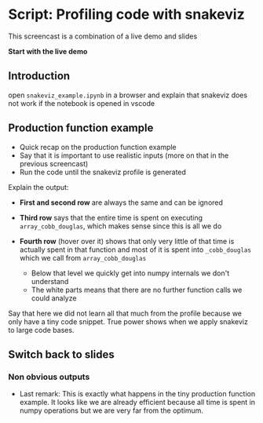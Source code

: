 # Script: Profiling code with snakeviz

This screencast is a combination of a live demo and slides

**Start with the live demo**

## Introduction

open `snakeviz_example.ipynb` in a browser and explain that snakeviz does not work if
the notebook is opened in vscode

## Production function example

- Quick recap on the production function example
- Say that it is important to use realistic inputs (more on that in the previous
  screencast)
- Run the code until the snakeviz profile is generated

Explain the output:

- **First and second row** are always the same and can be ignored

- **Third row** says that the entire time is spent on executing `array_cobb_douglas`,
  which makes sense since this is all we do

- **Fourth row** (hover over it) shows that only very little of that time is actually
  spent in that function and most of it is spent into `_cobb_douglas` which we call from
  `array_cobb_douglas`

  - Below that level we quickly get into numpy internals we don't understand
  - The white parts means that there are no further function calls we could analyze

Say that here we did not learn all that much from the profile because we only have a
tiny code snippet. True power shows when we apply snakeviz to large code bases.

## Switch back to slides

### Non obvious outputs

- Last remark: This is exactly what happens in the tiny production function example. It
  looks like we are already efficient because all time is spent in numpy operations but
  we are very far from the optimum.
